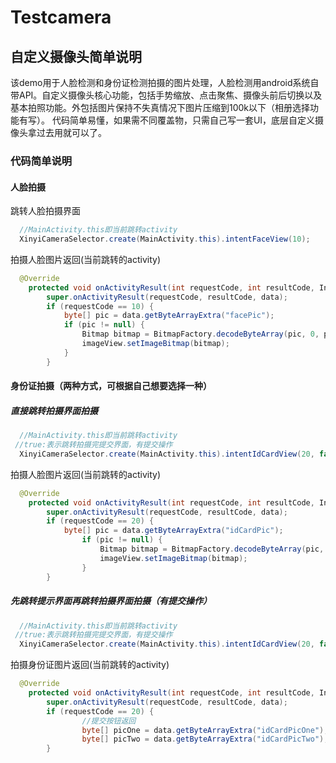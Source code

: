 # Testcamera
## 自定义摄像头简单说明


该demo用于人脸检测和身份证检测拍摄的图片处理，人脸检测用android系统自带API。自定义摄像头核心功能，包括手势缩放、点击聚焦、摄像头前后切换以及基本拍照功能。外包括图片保持不失真情况下图片压缩到100k以下（相册选择功能有写）。
代码简单易懂，如果需不同覆盖物，只需自己写一套UI，底层自定义摄像头拿过去用就可以了。


### 代码简单说明
#### 人脸拍摄
  跳转人脸拍摄界面
```java
  //MainActivity.this即当前跳转activity
  XinyiCameraSelector.create(MainActivity.this).intentFaceView(10);
  ```  

  拍摄人脸图片返回(当前跳转的activity)
```java
  @Override
    protected void onActivityResult(int requestCode, int resultCode, Intent data) {
        super.onActivityResult(requestCode, resultCode, data);
        if (requestCode == 10) {
            byte[] pic = data.getByteArrayExtra("facePic");
            if (pic != null) {
                Bitmap bitmap = BitmapFactory.decodeByteArray(pic, 0, pic.length);
                imageView.setImageBitmap(bitmap);
            }
        }
  ``` 
#### 身份证拍摄（两种方式，可根据自己想要选择一种）
##### 直接跳转拍摄界面拍摄
```java
  //MainActivity.this即当前跳转activity
 //true:表示跳转拍摄完提交界面，有提交操作
  XinyiCameraSelector.create(MainActivity.this).intentIdCardView(20, false);
  ```  

  拍摄人脸图片返回(当前跳转的activity)
```java
  @Override
    protected void onActivityResult(int requestCode, int resultCode, Intent data) {
        super.onActivityResult(requestCode, resultCode, data);
        if (requestCode == 20) {
            byte[] pic = data.getByteArrayExtra("idCardPic");
                if (pic != null) {
                    Bitmap bitmap = BitmapFactory.decodeByteArray(pic, 0, pic.length);
                    imageView.setImageBitmap(bitmap);
                }
        }
  ``` 
  
  ##### 先跳转提示界面再跳转拍摄界面拍摄（有提交操作）
```java
  //MainActivity.this即当前跳转activity
 //true:表示跳转拍摄完提交界面，有提交操作
  XinyiCameraSelector.create(MainActivity.this).intentIdCardView(20, false);
  ```  

  拍摄身份证图片返回(当前跳转的activity)
```java
  @Override
    protected void onActivityResult(int requestCode, int resultCode, Intent data) {
        super.onActivityResult(requestCode, resultCode, data);
        if (requestCode == 20) {
                //提交按钮返回
                byte[] picOne = data.getByteArrayExtra("idCardPicOne");//身份证正面
                byte[] picTwo = data.getByteArrayExtra("idCardPicTwo");//身份证反面
        }
  ``` 
  



